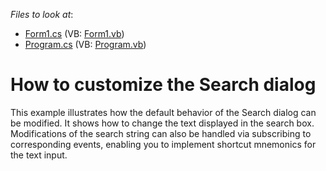 <!-- default file list -->
*Files to look at*:

* [Form1.cs](./CS/SearchFormCustomization/Form1.cs) (VB: [Form1.vb](./VB/SearchFormCustomization/Form1.vb))
* [Program.cs](./CS/SearchFormCustomization/Program.cs) (VB: [Program.vb](./VB/SearchFormCustomization/Program.vb))
<!-- default file list end -->
# How to customize the Search dialog


<p>This example illustrates how the default behavior of the Search dialog can be modified. It shows how to change the text displayed in the search box. Modifications of the search string can also be handled via subscribing to corresponding events, enabling you to implement shortcut mnemonics for the text input.</p>

<br/>


